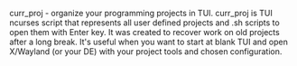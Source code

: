 curr_proj - organize your programming projects in TUI.
curr_proj is TUI ncurses script that represents all user defined projects and .sh scripts to open them with Enter key. It was created to recover work on old projects after a long break.
It's useful when you want to start at blank TUI and open X/Wayland (or your DE) with your project tools and chosen configuration.